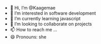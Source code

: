 - 👋 Hi, I’m @Kaagemae
- 👀 I’m interested in software development
- 🌱 I’m currently learning javascript
- 💞️ I’m looking to collaborate on projects
- 📫 How to reach me ...
- 😄 Pronouns: she

<!---
Kaagemae/Kaagemae is a ✨ special ✨ repository because its `README.md` (this file) appears on your GitHub profile.
You can click the Preview link to take a look at your changes.
--->
